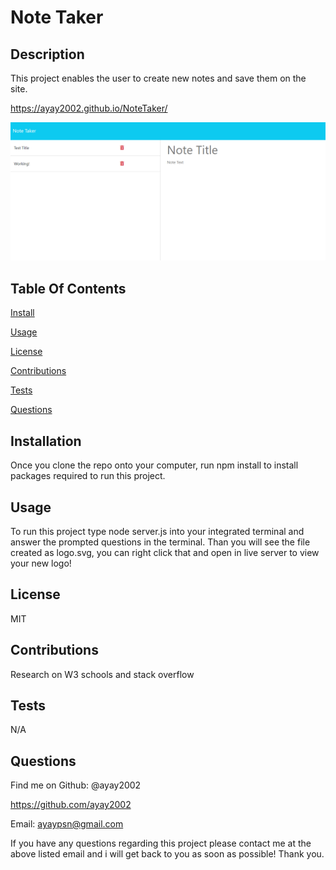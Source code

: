 <h1>Note Taker</h1>

<h2>Description</h2>
This project enables the user to create new notes and save them on the site.

https://ayay2002.github.io/NoteTaker/

![Deployed Site](./site.png)

<h2>Table Of Contents</h2>

<a href='#install'>Install</a>

<a href='#usage'>Usage</a>

<a href ='#license'>License</a>

<a href ='#contributions'>Contributions</a>

<a href ='#tests'>Tests</a>

<a href='#questions'>Questions</a>


<h2 id='install'>Installation</h2>
Once you clone the repo onto your computer, run npm install to install packages required to run this project.

<h2 id='usage'>Usage</h2>To run this project type node server.js into your integrated terminal and answer the prompted questions in the terminal. Than you will see the file created as logo.svg, you can right click that and open in live server to view your new logo!

<h2 id='license'>License</h2>MIT

<h2 id='contributions'>Contributions</h2>Research on W3 schools and stack overflow

<h2 id='tests'>Tests</h2>N/A

<h2 id='questions'>Questions</h2>

Find me on Github: @ayay2002

https://github.com/ayay2002

Email: ayaypsn@gmail.com

If you have any questions regarding this project please contact me at the above listed email and i will get back to you as soon as possible! Thank you.